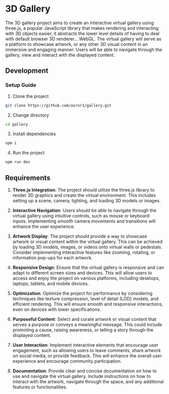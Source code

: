 # 3D Gallery

The 3D gallery project aims to create an interactive virtual gallery using three.js, a popular JavaScript library that makes rendering and interacting with 3D objects easier, it abstracts the lower level details of having to deal with default browser 3D renderer... WebGL. The virtual gallery will serve as a platform to showcase artwork, or any other 3D visual content in an immersive and engaging manner. Users will be able to navigate through the gallery, view and interact with the displayed content.

## Development

### Setup Guide

1. Clone the project

```sh
git clone https://github.com/asror1/gallery.git
```

2. Change directory

```sh
cd gallery
```

3. Install dependencies

```sh
npm i
```

4. Run the project

```sh
npm run dev
```

## Requirements

1. **Three.js Integration**: The project should utilize the three.js library to render 3D graphics and create the virtual environment. This includes setting up a scene, camera, lighting, and loading 3D models or images.

2. **Interactive Navigation**: Users should be able to navigate through the virtual gallery using intuitive controls, such as mouse or keyboard inputs. Implementing smooth camera movements and transitions will enhance the user experience.

3. **Artwork Display**: The project should provide a way to showcase artwork or visual content within the virtual gallery. This can be achieved by loading 3D models, images, or videos onto virtual walls or pedestals. Consider implementing interactive features like zooming, rotating, or information pop-ups for each artwork.

4. **Responsive Design**: Ensure that the virtual gallery is responsive and can adapt to different screen sizes and devices. This will allow users to access and enjoy the project on various platforms, including desktops, laptops, tablets, and mobile devices.

5. **Optimization**: Optimize the project for performance by considering techniques like texture compression, level of detail (LOD) models, and efficient rendering. This will ensure smooth and responsive interactions, even on devices with lower specifications.

6. **Purposeful Content**: Select and curate artwork or visual content that serves a purpose or conveys a meaningful message. This could include promoting a cause, raising awareness, or telling a story through the displayed content.

7. **User Interaction**: Implement interactive elements that encourage user engagement, such as allowing users to leave comments, share artwork on social media, or provide feedback. This will enhance the overall user experience and encourage community participation.

8. **Documentation**: Provide clear and concise documentation on how to use and navigate the virtual gallery. Include instructions on how to interact with the artwork, navigate through the space, and any additional features or functionalities.
